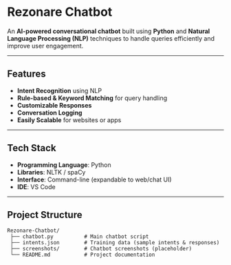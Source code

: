 # Rezonare Chatbot

An **AI-powered conversational chatbot** built using **Python** and **Natural Language Processing (NLP)** techniques to handle queries efficiently and improve user engagement.

---

## Features
- **Intent Recognition** using NLP
- **Rule-based & Keyword Matching** for query handling
- **Customizable Responses**
- **Conversation Logging**
- **Easily Scalable** for websites or apps

---

## Tech Stack
- **Programming Language**: Python
- **Libraries**: NLTK / spaCy
- **Interface**: Command-line (expandable to web/chat UI)
- **IDE**: VS Code

---

## Project Structure
```plaintext
Rezonare-Chatbot/
 ├── chatbot.py          # Main chatbot script
 ├── intents.json        # Training data (sample intents & responses)
 ├── screenshots/        # Chatbot screenshots (placeholder)
 └── README.md           # Project documentation
